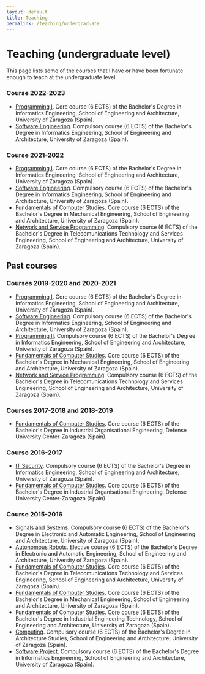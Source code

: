 ```yaml
---
layout: default
title: Teaching
permalink: /teaching/undergraduate
---
```


# Teaching (undergraduate level)

This page lists some of the courses that I have or have been fortunate enough to teach at the undergraduate level. 

### Course 2022-2023

* [Programming I](https://estudios.unizar.es/estudio/asignatura?anyo_academico=2022&asignatura_id=30204&estudio_id=20220148&centro_id=110&plan_id_nk=439). Core course (6 ECTS) of the Bachelor's Degree in Informatics Engineering, School of Engineering and Architecture, University of Zaragoza (Spain).
* [Software Engineering](https://estudios.unizar.es/estudio/asignatura?anyo_academico=2022&asignatura_id=30222&estudio_id=20220148&centro_id=110&plan_id_nk=439). Compulsory course (6 ECTS) of the Bachelor's Degree in Informatics Engineering, School of Engineering and Architecture, University of Zaragoza (Spain).

### Course 2021-2022

* [Programming I](https://estudios.unizar.es/estudio/asignatura?anyo_academico=2021&asignatura_id=30204&estudio_id=20210148&centro_id=110&plan_id_nk=439). Core course (6 ECTS) of the Bachelor's Degree in Informatics Engineering, School of Engineering and Architecture, University of Zaragoza (Spain).
* [Software Engineering](https://estudios.unizar.es/estudio/asignatura?anyo_academico=2021&asignatura_id=30222&estudio_id=20210148&centro_id=110&plan_id_nk=439). Compulsory course (6 ECTS) of the Bachelor's Degree in Informatics Engineering, School of Engineering and Architecture, University of Zaragoza (Spain).
* [Fundamentals of Computer Studies](https://estudios.unizar.es/estudio/asignatura?anyo_academico=2021&asignatura_id=29707&estudio_id=20210149&centro_id=110&plan_id_nk=434). Core course (6 ECTS) of the Bachelor's Degree in Mechanical Engineering, School of Engineering and Architecture, University of Zaragoza (Spain).
* [Network and Service Programming](https://estudios.unizar.es/estudio/asignatura?anyo_academico=2021&asignatura_id=30322&estudio_id=20210145&centro_id=110&plan_id_nk=581). Compulsory course (6 ECTS) of the Bachelor's Degree in Telecomunications Technology and Services Engineering, School of Engineering and Architecture, University of Zaragoza (Spain).  

## Past courses


### Courses 2019-2020 and 2020-2021

* [Programming I](https://estudios.unizar.es/estudio/asignatura?anyo_academico=2020&asignatura_id=30204&estudio_id=20200148&centro_id=110&plan_id_nk=439). Core course (6 ECTS) of the Bachelor's Degree in Informatics Engineering, School of Engineering and Architecture, University of Zaragoza (Spain).
* [Software Engineering](https://estudios.unizar.es/estudio/asignatura?anyo_academico=2020&asignatura_id=30222&estudio_id=20200148&centro_id=110&plan_id_nk=439). Compulsory course (6 ECTS) of the Bachelor's Degree in Informatics Engineering, School of Engineering and Architecture, University of Zaragoza (Spain).
* [Programming II](https://estudios.unizar.es/estudio/asignatura?anyo_academico=2020&asignatura_id=30209&estudio_id=20200148&centro_id=110&plan_id_nk=439). Compulsory course (6 ECTS) of the Bachelor's Degree in Informatics Engineering, School of Engineering and Architecture, University of Zaragoza (Spain). 
* [Fundamentals of Computer Studies](https://estudios.unizar.es/estudio/asignatura?anyo_academico=2020&asignatura_id=29707&estudio_id=20200149&centro_id=110&plan_id_nk=434). Core course (6 ECTS) of the Bachelor's Degree in Mechanical Engineering, School of Engineering and Architecture, University of Zaragoza (Spain).
* [Network and Service Programming](https://estudios.unizar.es/estudio/asignatura?anyo_academico=2020&asignatura_id=30322&estudio_id=20200145&centro_id=110&plan_id_nk=581). Compulsory course (6 ECTS) of the Bachelor's Degree in Telecomunications Technology and Services Engineering, School of Engineering and Architecture, University of Zaragoza (Spain).  


### Courses 2017-2018 and 2018-2019

* [Fundamentals of Computer Studies](https://estudios.unizar.es/estudio/asignatura?anyo_academico=2018&asignatura_id=30105&estudio_id=20180143&centro_id=179&plan_id_nk=563). Core course (6 ECTS) of the Bachelor's Degree in Industrial Organisational Engineering, Defense University Center-Zaragoza (Spain).

### Course 2016-2017

* [IT Security](https://estudios.unizar.es/estudio/asignatura?anyo_academico=2016&asignatura_id=30227&estudio_id=20160148&centro_id=110&plan_id_nk=439). Compulsory course (6 ECTS) of the Bachelor's Degree in Informatics Engineering, School of Engineering and Architecture, University of Zaragoza (Spain).
* [Fundamentals of Computer Studies](https://estudios.unizar.es/estudio/asignatura?anyo_academico=2016&asignatura_id=30105&estudio_id=20160143&centro_id=179&plan_id_nk=563). Core course (6 ECTS) of the Bachelor's Degree in Industrial Organisational Engineering, Defense University Center-Zaragoza (Spain).

### Course 2015-2016

* [Signals and Systems](https://estudios.unizar.es/estudio/asignatura?anyo_academico=2015&asignatura_id=29814&estudio_id=20150147&centro_id=110&plan_id_nk=440). Compulsory course (6 ECTS) of the Bachelor's Degree in Electronic and Automatic Engineering, School of Engineering and Architecture, University of Zaragoza (Spain).
* [Autonomous Robots](https://estudios.unizar.es/estudio/asignatura?anyo_academico=2015&asignatura_id=29843&estudio_id=20150147&centro_id=110&plan_id_nk=440). Elective course (6 ECTS) of the Bachelor's Degree in Electronic and Automatic Engineering, School of Engineering and Architecture, University of Zaragoza (Spain).
* [Fundamentals of Computer Studies](https://estudios.unizar.es/estudio/asignatura?anyo_academico=2015&asignatura_id=30303&estudio_id=20150145&centro_id=110&plan_id_nk=581). Core course (6 ECTS) of the Bachelor's Degree in Telecomunications Technology and Services Engineering, School of Engineering and Architecture, University of Zaragoza (Spain).
* [Fundamentals of Computer Studies](https://estudios.unizar.es/estudio/asignatura?anyo_academico=2015&asignatura_id=29707&estudio_id=20150149&centro_id=110&plan_id_nk=434). Core course (6 ECTS) of the Bachelor's Degree in Mechanical Engineering, School of Engineering and Architecture, University of Zaragoza (Spain).
* [Fundamentals of Computer Studies](https://estudios.unizar.es/estudio/asignatura?anyo_academico=2015&asignatura_id=30007&estudio_id=20150144&centro_id=110&plan_id_nk=436). Core course (6 ECTS) of the Bachelor's Degree in Industrial Engineering Technology, School of Engineering and Architecture, University of Zaragoza (Spain).
* [Computing](https://estudios.unizar.es/estudio/asignatura?anyo_academico=2015&asignatura_id=30717&estudio_id=20150157&centro_id=110&plan_id_nk=470). Compulsory course (6 ECTS) of the Bachelor's Degree in Architecture Studies, School of Engineering and Architecture, University of Zaragoza (Spain).
* [Software Project](https://estudios.unizar.es/estudio/asignatura?anyo_academico=2015&asignatura_id=30226&estudio_id=20150148&centro_id=110&plan_id_nk=439). Compulsory course (6 ECTS) of the Bachelor's Degree in Informatics Engineering, School of Engineering and Architecture, University of Zaragoza (Spain).
 


